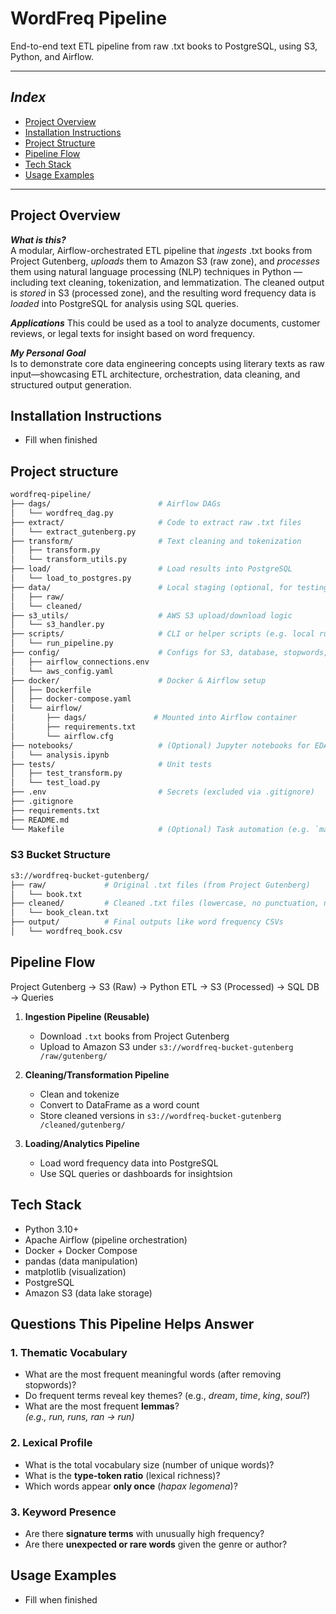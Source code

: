 # WordFreq Pipeline

End-to-end text ETL pipeline from raw .txt books to PostgreSQL, using S3, Python, and Airflow.

---

## ***Index***

- [Project Overview](#project-overview)
- [Installation Instructions](#installation-instructions)
- [Project Structure](#project-structure)
- [Pipeline Flow](#pipeline-flow)
- [Tech Stack](#tech-stack)
- [Usage Examples](#usage-examples)

---

## Project Overview

***What is this?***  
A modular, Airflow-orchestrated ETL pipeline that *ingests* .txt books from Project Gutenberg, *uploads* them to Amazon S3 (raw zone), and *processes* them using natural language processing (NLP) techniques in Python — including text cleaning, tokenization, and lemmatization. The cleaned output is *stored* in S3 (processed zone), and the resulting word frequency data is *loaded* into PostgreSQL for analysis using SQL queries.

***Applications***
This could be used as a tool to analyze documents, customer reviews, or legal texts for insight based on word frequency.

***My Personal Goal***  
Is to demonstrate core data engineering concepts using literary texts as raw input—showcasing ETL architecture, orchestration, data cleaning, and structured output generation.


## Installation Instructions

- Fill when finished

## Project structure

```bash
wordfreq-pipeline/
├── dags/                        # Airflow DAGs
│   └── wordfreq_dag.py
├── extract/                     # Code to extract raw .txt files
│   └── extract_gutenberg.py
├── transform/                   # Text cleaning and tokenization
│   ├── transform.py
│   └── transform_utils.py
├── load/                        # Load results into PostgreSQL
│   └── load_to_postgres.py
├── data/                        # Local staging (optional, for testing)
│   ├── raw/
│   └── cleaned/
├── s3_utils/                    # AWS S3 upload/download logic
│   └── s3_handler.py
├── scripts/                     # CLI or helper scripts (e.g. local runs)
│   └── run_pipeline.py
├── config/                      # Configs for S3, database, stopwords, etc.
│   ├── airflow_connections.env
│   └── aws_config.yaml
├── docker/                      # Docker & Airflow setup
│   ├── Dockerfile
│   ├── docker-compose.yaml
│   └── airflow/
│       ├── dags/               # Mounted into Airflow container
│       ├── requirements.txt
│       └── airflow.cfg
├── notebooks/                   # (Optional) Jupyter notebooks for EDA or prototyping
│   └── analysis.ipynb
├── tests/                       # Unit tests
│   ├── test_transform.py
│   └── test_load.py
├── .env                         # Secrets (excluded via .gitignore)
├── .gitignore
├── requirements.txt
├── README.md
└── Makefile                     # (Optional) Task automation (e.g. `make run`)
```
### S3 Bucket Structure

```bash
s3://wordfreq-bucket-gutenberg/
├── raw/             # Original .txt files (from Project Gutenberg)
│   └── book.txt
├── cleaned/         # Cleaned .txt files (lowercase, no punctuation, no blank spaces)
│   └── book_clean.txt
├── output/          # Final outputs like word frequency CSVs
│   └── wordfreq_book.csv
```

## Pipeline Flow

Project Gutenberg → S3 (Raw) → Python ETL → S3 (Processed) → SQL DB → Queries

1. **Ingestion Pipeline (Reusable)**  
   - Download `.txt` books from Project Gutenberg  
   - Upload to Amazon S3 under `s3://wordfreq-bucket-gutenberg /raw/gutenberg/`

2. **Cleaning/Transformation Pipeline**  
   - Clean and tokenize 
   - Convert to DataFrame as a word count
   - Store cleaned versions in `s3://wordfreq-bucket-gutenberg /cleaned/gutenberg/`

3. **Loading/Analytics Pipeline**  
   - Load word frequency data into PostgreSQL  
   - Use SQL queries or dashboards for insightsion
   
## Tech Stack

- Python 3.10+
- Apache Airflow (pipeline orchestration)
- Docker + Docker Compose
- pandas (data manipulation)
- matplotlib (visualization)
- PostgreSQL
- Amazon S3 (data lake storage)

## Questions This Pipeline Helps Answer

### 1. **Thematic Vocabulary**
- What are the most frequent meaningful words (after removing stopwords)?
- Do frequent terms reveal key themes? (e.g., *dream*, *time*, *king*, *soul*?)
- What are the most frequent **lemmas**?  
  *(e.g., run, runs, ran → run)*

### 2. **Lexical Profile**
- What is the total vocabulary size (number of unique words)?
- What is the **type-token ratio** (lexical richness)?
- Which words appear **only once** (*hapax legomena*)?

### 3. **Keyword Presence**
- Are there **signature terms** with unusually high frequency?
- Are there **unexpected or rare words** given the genre or author?

## Usage Examples

- Fill when finished

